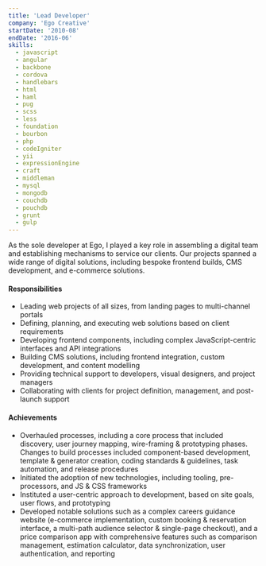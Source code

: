 ```yaml
---
title: 'Lead Developer'
company: 'Ego Creative'
startDate: '2010-08'
endDate: '2016-06'
skills:
  - javascript
  - angular
  - backbone
  - cordova
  - handlebars
  - html
  - haml
  - pug
  - scss
  - less
  - foundation
  - bourbon
  - php
  - codeIgniter
  - yii
  - expressionEngine
  - craft
  - middleman
  - mysql
  - mongodb
  - couchdb
  - pouchdb
  - grunt
  - gulp
---
```


As the sole developer at Ego, I played a key role in assembling a digital team and establishing mechanisms to service our clients. Our projects spanned a wide range of digital solutions, including bespoke frontend builds, CMS development, and e-commerce solutions.

#### Responsibilities

- Leading web projects of all sizes, from landing pages to multi-channel portals
- Defining, planning, and executing web solutions based on client requirements
- Developing frontend components, including complex JavaScript-centric interfaces and API integrations
- Building CMS solutions, including frontend integration, custom development, and content modelling
- Providing technical support to developers, visual designers, and project managers
- Collaborating with clients for project definition, management, and post-launch support

#### Achievements

- Overhauled processes, including a core process that included discovery, user journey mapping, wire-framing & prototyping phases. Changes to build processes included component-based development, template & generator creation, coding standards & guidelines, task automation, and release procedures
- Initiated the adoption of new technologies, including tooling, pre-processors, and JS & CSS frameworks
- Instituted a user-centric approach to development, based on site goals, user flows, and prototyping
- Developed notable solutions such as a complex careers guidance website (e-commerce implementation, custom booking & reservation interface, a multi-path audience selector & single-page checkout), and a price comparison app with comprehensive features such as comparison management, estimation calculator, data synchronization, user authentication, and reporting
